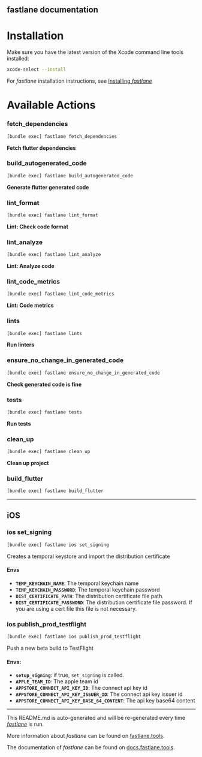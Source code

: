 fastlane documentation
----

# Installation

Make sure you have the latest version of the Xcode command line tools installed:

```sh
xcode-select --install
```

For _fastlane_ installation instructions, see [Installing _fastlane_](https://docs.fastlane.tools/#installing-fastlane)

# Available Actions

### fetch_dependencies

```sh
[bundle exec] fastlane fetch_dependencies
```

**Fetch flutter dependencies**

### build_autogenerated_code

```sh
[bundle exec] fastlane build_autogenerated_code
```

**Generate flutter generated code**

### lint_format

```sh
[bundle exec] fastlane lint_format
```

**Lint: Check code format**

### lint_analyze

```sh
[bundle exec] fastlane lint_analyze
```

**Lint: Analyze code**

### lint_code_metrics

```sh
[bundle exec] fastlane lint_code_metrics
```

**Lint: Code metrics**

### lints

```sh
[bundle exec] fastlane lints
```

**Run linters**

### ensure_no_change_in_generated_code

```sh
[bundle exec] fastlane ensure_no_change_in_generated_code
```

**Check generated code is fine**

### tests

```sh
[bundle exec] fastlane tests
```

**Run tests**

### clean_up

```sh
[bundle exec] fastlane clean_up
```

**Clean up project**

### build_flutter

```sh
[bundle exec] fastlane build_flutter
```



----


## iOS

### ios set_signing

```sh
[bundle exec] fastlane ios set_signing
```

Creates a temporal keystore and import the distribution certificate

#### Envs
* **`TEMP_KEYCHAIN_NAME`**: The temporal keychain name
* **`TEMP_KEYCHAIN_PASSWORD`**: The temporal keychain password
* **`DIST_CERTIFICATE_PATH`**: The distribution certificate file path.
* **`DIST_CERTIFICATE_PASSWORD`**: The distribution certificate file password. If you are using a cert file this file is not necessary.

### ios publish_prod_testflight

```sh
[bundle exec] fastlane ios publish_prod_testflight
```

Push a new beta build to TestFlight

#### Envs:
* **`setup_signing`**: if true, `set_signing` is called.
* **`APPLE_TEAM_ID`**: The apple team id
* **`APPSTORE_CONNECT_API_KEY_ID`**: The connect api key id
* **`APPSTORE_CONNECT_API_KEY_ISSUER_ID`**: The connect api key issuer id
* **`APPSTORE_CONNECT_API_KEY_BASE_64_CONTENT`**: The api key base64 content

----

This README.md is auto-generated and will be re-generated every time [_fastlane_](https://fastlane.tools) is run.

More information about _fastlane_ can be found on [fastlane.tools](https://fastlane.tools).

The documentation of _fastlane_ can be found on [docs.fastlane.tools](https://docs.fastlane.tools).
